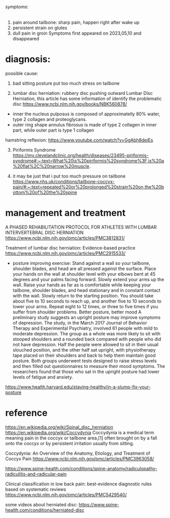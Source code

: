 ###### symptoms:
1. pain around tailbone: sharp pain, happen right after wake up
2. persistent strain on glutes
3. dull pain in groin
Symptoms first appeared on 2023,05,10 and disappeared 


# diagnosis:
possible cause:
1. bad sitting posture put too much stress on tailbone

2. lumbar disc herniation: rubbery disc pushing outward
Lumbar Disc Herniation, this article has some information of identify the problematic disc
https://www.ncbi.nlm.nih.gov/books/NBK560878/

- inner the nucleus pulposus is composed of approximatelly 80% water, type 2 collagen and proteoglycans.
- outer ring shape annulus fibrosus is made of type 2 collagen in inner part, while outer part is type 1 collagen

hamstring reflexion:
https://www.youtube.com/watch?v=GgAbh8deiEs

3. Piriformis Syndrome
https://my.clevelandclinic.org/health/diseases/23495-piriformis-syndrome#:~:text=What%20is%20piriformis%20syndrome%3F,is%20a%20flat%2C%20narrow%20muscle.

4. it may be just that i put too much pressure on tailbone
https://www.nhs.uk/conditions/tailbone-coccyx-pain/#:~:text=repeated%20or%20prolonged%20strain%20on,the%20bottom%20of%20the%20spine

# management and treatment
A PHASED REHABILITATION PROTOCOL FOR ATHLETES WITH LUMBAR INTERVERTEBRAL DISC HERNIATION
https://www.ncbi.nlm.nih.gov/pmc/articles/PMC3812831/

Treatment of lumbar disc herniation: Evidence-based practice
https://www.ncbi.nlm.nih.gov/pmc/articles/PMC2915533/

- posture improving exercise:
Stand against a wall so your tailbone, shoulder blades, and head are all pressed against the surface.
Place your hands on the wall at shoulder level with your elbows bent at 45 degrees and your palms facing forward.
Slowly extend your arms up the wall. Raise your hands as far as is comfortable while keeping your tailbone, shoulder blades, and head stationary and in constant contact with the wall.
Slowly return to the starting position. You should take about five to 10 seconds to reach up, and another five to 10 seconds to lower your arms.
Repeat eight to 12 times, or three to five times if you suffer from shoulder problems.
Better posture, better mood
A preliminary study suggests an upright posture may improve symptoms of depression. The study, in the March 2017 Journal of Behavior Therapy and Experimental Psychiatry, involved 61 people with mild to moderate depression. The group as a whole was more likely to sit with stooped shoulders and a rounded back compared with people who did not have depression. Half the people were allowed to sit in their usual slouched position, and the other half sat upright, with physiotherapy tape placed on their shoulders and back to help them maintain good posture. Both groups underwent tests designed to raise stress levels and then filled out questionnaires to measure their mood symptoms. The researchers found that those who sat in the upright posture had lower levels of fatigue and anxiety.






https://www.health.harvard.edu/staying-healthy/in-a-slump-fix-your-posture




# reference
https://en.wikipedia.org/wiki/Spinal_disc_herniation
https://en.wikipedia.org/wiki/Coccydynia
Coccydynia is a medical term meaning pain in the coccyx or tailbone area,[1] often brought on by a fall onto the coccyx or by persistent irritation usually from sitting.

Coccydynia: An Overview of the Anatomy, Etiology, and Treatment of Coccyx Pain
https://www.ncbi.nlm.nih.gov/pmc/articles/PMC3963058/

https://www.spine-health.com/conditions/spine-anatomy/radiculopathy-radiculitis-and-radicular-pain

Clinical classification in low back pain: best-evidence diagnostic rules based on systematic reviews
https://www.ncbi.nlm.nih.gov/pmc/articles/PMC5429540/


some videos about herniated disc:
https://www.spine-health.com/conditions/herniated-disc

